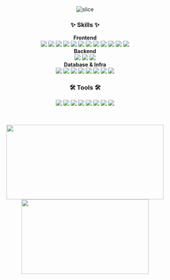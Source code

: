 <div align="center">
  <!-- 타이틀 -->
  <div>
    <img src="https://capsule-render.vercel.app/api?type=slice&color=auto&height=200&text=RYUJI&fontAlign=70&rotate=13&fontAlignY=25&desc=FE%20Developer%20who%20wants%20to%20make%20a%20positive%20impact%20on%20the%20world.&descAlign=60&descAlignY=44" alt="slice" />
  </div>

  <!-- Skills -->
  <h3>✨ Skills ✨</h3>

  <!-- Frontend -->
  <div><b>Frontend</b></div>
  <div>
    <img src="https://img.shields.io/badge/React-20232a.svg?style=for-the-badge&logo=react&logoColor=61DAFB" />
    <img src="https://img.shields.io/badge/Next.js-000?logo=nextdotjs&logoColor=fff&style=for-the-badge" />
    <img src="https://img.shields.io/badge/JavaScript-F7DF1E.svg?style=for-the-badge&logo=javascript&logoColor=20232a" />
    <img src="https://img.shields.io/badge/TypeScript-007ACC.svg?style=for-the-badge&logo=typescript&logoColor=white" />
    <img src="https://img.shields.io/badge/Tailwind_CSS-38B2AC?style=for-the-badge&logo=tailwind-css&logoColor=white" />
    <img src="https://img.shields.io/badge/shadcn/ui-000000?style=for-the-badge&logo=shadcnui&logoColor=white" />
    <img src="https://img.shields.io/badge/styled--components-DB7093?style=for-the-badge&logo=styled-components&logoColor=white" />
    <img src="https://img.shields.io/badge/React_Router-CA4245?style=for-the-badge&logo=react-router&logoColor=white" />
    <img src="https://img.shields.io/badge/Zustand-000?style=for-the-badge&logo=zustand&logoColor=white" />
    <img src="https://img.shields.io/badge/React%20Query-FF4154?style=for-the-badge&logo=react-query&logoColor=white" />
    <img src="https://img.shields.io/badge/Redux-593D88?style=for-the-badge&logo=redux&logoColor=white" />
    <img src="https://img.shields.io/badge/zod-3E67B1?style=for-the-badge&logo=zod&logoColor=white" />
  </div>

  <!-- Backend -->
  <div><b>Backend</b></div>
  <div>
    <img src="https://img.shields.io/badge/Node.js-5FA04E.svg?style=for-the-badge&logo=node.js&logoColor=white" />
    <img src="https://img.shields.io/badge/Express.js-404d59.svg?style=for-the-badge&logo=express&logoColor=61DAFB" />
    <img src="https://img.shields.io/badge/NestJS-E0234E.svg?style=for-the-badge&logo=nestjs&logoColor=white" />
  </div>

  <!-- Database / Infra -->
  <div><b>Database & Infra</b></div>
  <div>
    <img src="https://img.shields.io/badge/PostgreSQL-316192.svg?style=for-the-badge&logo=postgresql&logoColor=white" />
    <img src="https://img.shields.io/badge/MongoDB-4ea94b.svg?style=for-the-badge&logo=mongodb&logoColor=white" />
    <img src="https://img.shields.io/badge/Docker-2496ED.svg?style=for-the-badge&logo=docker&logoColor=white" />
    <img src="https://img.shields.io/badge/GitHub%20Actions-2088FF?style=for-the-badge&logo=githubactions&logoColor=white" />
    <img src="https://img.shields.io/badge/Nginx-009639?style=for-the-badge&logo=nginx&logoColor=white" />
    <img src="https://img.shields.io/badge/AWS%20EC2-FF9900?style=for-the-badge&logo=amazonaws&logoColor=white" />
    <img src="https://img.shields.io/badge/AWS%20Route%2053-FF9900?style=for-the-badge&logo=amazonaws&logoColor=white" />
    <img src="https://img.shields.io/badge/AWS%20CloudWatch-FF4F8B?style=for-the-badge&logo=amazonaws&logoColor=white" />
  </div>

  <!-- Tools -->
  <h3>🛠 Tools 🛠</h3>
  <div>
    <img src="https://img.shields.io/badge/git-F05033.svg?style=for-the-badge&logo=git&logoColor=white" />
    <img src="https://img.shields.io/badge/github-181717.svg?style=for-the-badge&logo=github&logoColor=white" />
    <img src="https://img.shields.io/badge/linear-5E6AD2?style=for-the-badge&logo=linear&logoColor=white" />
    <img src="https://img.shields.io/badge/Notion-F3F3F3.svg?style=for-the-badge&logo=notion&logoColor=black" />
    <img src="https://img.shields.io/badge/Figma-F24E1E.svg?style=for-the-badge&logo=figma&logoColor=white" />
    <img src="https://img.shields.io/badge/Excalidraw-6965DB.svg?style=for-the-badge&logo=excalidraw&logoColor=white" />
    <img src="https://img.shields.io/badge/Slack-4A154B?style=for-the-badge&logo=slack&logoColor=white" />
    <img src="https://img.shields.io/badge/Discord-7289DA?style=for-the-badge&logo=discord&logoColor=white" />
  </div>

  <!-- GitHub Stats -->
  <br /><br />
  <a href="https://github-readme-stats.vercel.app/api?username=ryuji-dev&show_icons=true&theme=tokyonight">
    <img width=420 height=200 align="center" src="https://github-readme-stats.vercel.app/api?username=ryuji-dev&show_icons=true&theme=tokyonight" />
  </a>
  <a href="https://github.com/ryuji-dev/convoychat">
    <img width=340 height=200 align="center" src="https://github-readme-stats.vercel.app/api/top-langs?username=ryuji-dev&layout=compact&langs_count=8&card_width=320&theme=tokyonight" />
  </a>
</div>
